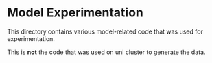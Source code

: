 # Model Experimentation

This directory contains various model-related code that was used for experimentation.

This is **not** the code that was used on uni cluster to generate the data.
